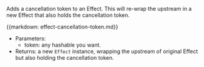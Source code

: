 Adds a cancellation token to an Effect. This will re-wrap the upstream in a new Effect that also holds the cancellation token.

{{markdown: effect-cancellation-token.md}}

- Parameters:
  - token: any hashable you want.
- Returns: a new `Effect` instance, wrapping the upstream of original Effect but also holding the cancellation token.